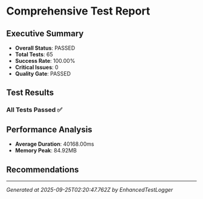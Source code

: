 # Comprehensive Test Report

## Executive Summary
- **Overall Status**: PASSED
- **Total Tests**: 65
- **Success Rate**: 100.00%
- **Critical Issues**: 0
- **Quality Gate**: PASSED

## Test Results
### All Tests Passed ✅

## Performance Analysis
- **Average Duration**: 40168.00ms
- **Memory Peak**: 84.92MB

## Recommendations


---
*Generated at 2025-09-25T02:20:47.762Z by EnhancedTestLogger*